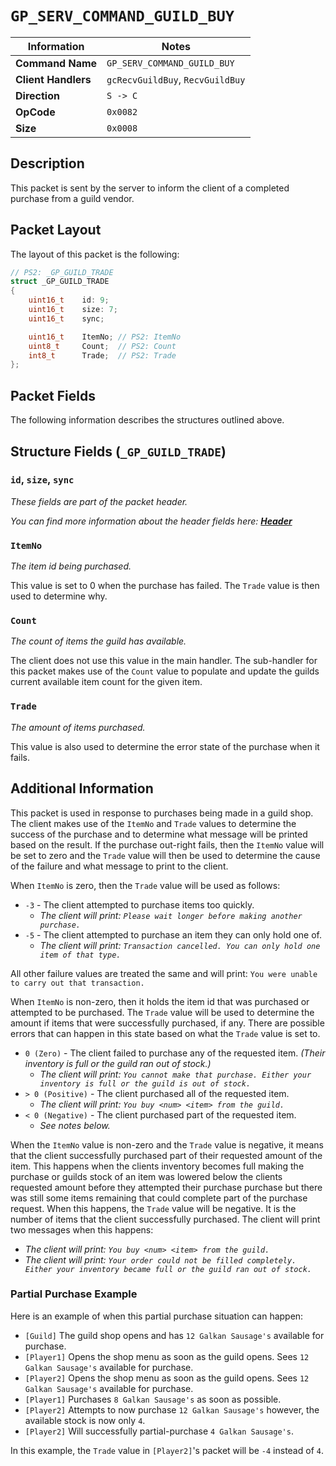 # `GP_SERV_COMMAND_GUILD_BUY`

| Information               | Notes |
|---                        |---    |
| **Command Name**          | `GP_SERV_COMMAND_GUILD_BUY` |
| **Client Handlers**       | `gcRecvGuildBuy`, `RecvGuildBuy` |
| **Direction**             | `S -> C` |
| **OpCode**                | `0x0082` |
| **Size**                  | `0x0008` |

## Description

This packet is sent by the server to inform the client of a completed purchase from a guild vendor.

## Packet Layout

The layout of this packet is the following:

```cpp
// PS2: _GP_GUILD_TRADE
struct _GP_GUILD_TRADE
{
    uint16_t    id: 9;
    uint16_t    size: 7;
    uint16_t    sync;

    uint16_t    ItemNo; // PS2: ItemNo
    uint8_t     Count;  // PS2: Count
    int8_t      Trade;  // PS2: Trade
};
```

## Packet Fields

The following information describes the structures outlined above.

## Structure Fields (`_GP_GUILD_TRADE`)

### `id`, `size`, `sync`

_These fields are part of the packet header._

_You can find more information about the header fields here: [**Header**](/world/HEADER.md)_

### `ItemNo`

_The item id being purchased._

This value is set to 0 when the purchase has failed. The `Trade` value is then used to determine why.

### `Count`

_The count of items the guild has available._

The client does not use this value in the main handler. The sub-handler for this packet makes use of the `Count` value to populate and update the guilds current available item count for the given item.

### `Trade`

_The amount of items purchased._

This value is also used to determine the error state of the purchase when it fails.

## Additional Information

This packet is used in response to purchases being made in a guild shop. The client makes use of the `ItemNo` and `Trade` values to determine the success of the purchase and to determine what message will be printed based on the result. If the purchase out-right fails, then the `ItemNo` value will be set to zero and the `Trade` value will then be used to determine the cause of the failure and what message to print to the client.

When `ItemNo` is zero, then the `Trade` value will be used as follows:

  - `-3` - The client attempted to purchase items too quickly.
    - _The client will print: `Please wait longer before making another purchase.`_
  - `-5` - The client attempted to purchase an item they can only hold one of.
    - _The client will print: `Transaction cancelled. You can only hold one item of that type.`_

All other failure values are treated the same and will print: `You were unable to carry out that transaction.`

When `ItemNo` is non-zero, then it holds the item id that was purchased or attempted to be purchased. The `Trade` value will be used to determine the amount if items that were successfully purchased, if any. There are possible errors that can happen in this state based on what the `Trade` value is set to.

  - `0 (Zero)` - The client failed to purchase any of the requested item. _(Their inventory is full or the guild ran out of stock.)_
    - _The client will print: `You cannot make that purchase. Either your inventory is full or the guild is out of stock.`_
  - `> 0 (Positive)` - The client purchased all of the requested item.
    - _The client will print: `You buy <num> <item> from the guild.`_
  - `< 0 (Negative)` - The client purchased part of the requested item.
    - _See notes below._

When the `ItemNo` value is non-zero and the `Trade` value is negative, it means that the client successfully purchased part of their requested amount of the item. This happens when the clients inventory becomes full making the purchase or guilds stock of an item was lowered below the clients requested amount before they attempted their purchase purchase but there was still some items remaining that could complete part of the purchase request. When this happens, the `Trade` value will be negative. It is the number of items that the client successfully purchased. The client will print two messages when this happens:

  - _The client will print: `You buy <num> <item> from the guild.`_
  - _The client will print: `Your order could not be filled completely. Either your inventory became full or the guild ran out of stock.`_

### Partial Purchase Example

Here is an example of when this partial purchase situation can happen:

  - `[Guild]` The guild shop opens and has `12 Galkan Sausage's` available for purchase.
  - `[Player1]` Opens the shop menu as soon as the guild opens. Sees `12 Galkan Sausage's` available for purchase.
  - `[Player2]` Opens the shop menu as soon as the guild opens. Sees `12 Galkan Sausage's` available for purchase.
  - `[Player1]` Purchases `8 Galkan Sausage's` as soon as possible.
  - `[Player2]` Attempts to now purchase `12 Galkan Sausage's` however, the available stock is now only `4`.
  - `[Player2]` Will successfully partial-purchase `4 Galkan Sausage's`.

In this example, the `Trade` value in `[Player2]`'s packet will be `-4` instead of `4`.
